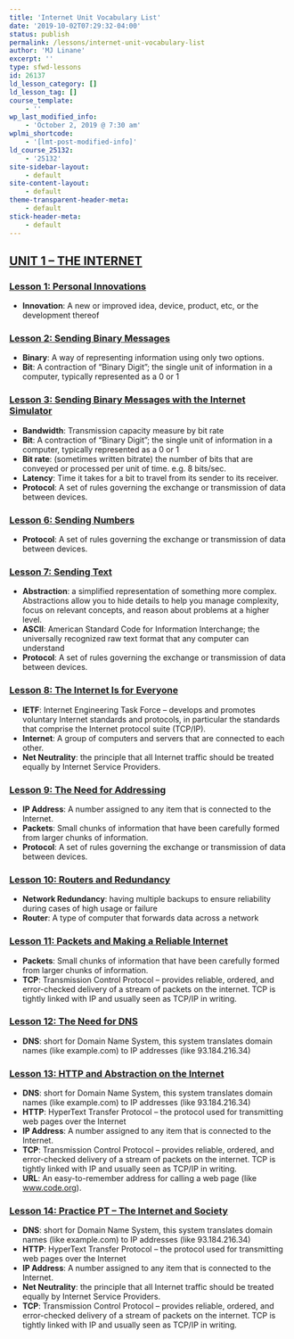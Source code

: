```yaml
---
title: 'Internet Unit Vocabulary List'
date: '2019-10-02T07:29:32-04:00'
status: publish
permalink: /lessons/internet-unit-vocabulary-list
author: 'MJ Linane'
excerpt: ''
type: sfwd-lessons
id: 26137
ld_lesson_category: []
ld_lesson_tag: []
course_template:
    - ''
wp_last_modified_info:
    - 'October 2, 2019 @ 7:30 am'
wplmi_shortcode:
    - '[lmt-post-modified-info]'
ld_course_25132:
    - '25132'
site-sidebar-layout:
    - default
site-content-layout:
    - default
theme-transparent-header-meta:
    - default
stick-header-meta:
    - default
---
```

[UNIT 1 – THE INTERNET](https://curriculum.code.org/csp-19/unit1/)
------------------------------------------------------------------

### [Lesson 1: Personal Innovations](https://curriculum.code.org/csp-19/unit1/1/)

- **Innovation**: A new or improved idea, device, product, etc, or the development thereof

### [Lesson 2: Sending Binary Messages](https://curriculum.code.org/csp-19/unit1/2/)

- **Binary**: A way of representing information using only two options.
- **Bit**: A contraction of “Binary Digit”; the single unit of information in a computer, typically represented as a 0 or 1

### [Lesson 3: Sending Binary Messages with the Internet Simulator](https://curriculum.code.org/csp-19/unit1/3/)

- **Bandwidth**: Transmission capacity measure by bit rate
- **Bit**: A contraction of “Binary Digit”; the single unit of information in a computer, typically represented as a 0 or 1
- **Bit rate**: (sometimes written bitrate) the number of bits that are conveyed or processed per unit of time. e.g. 8 bits/sec.
- **Latency**: Time it takes for a bit to travel from its sender to its receiver.
- **Protocol**: A set of rules governing the exchange or transmission of data between devices.

### [Lesson 6: Sending Numbers](https://curriculum.code.org/csp-19/unit1/6/)

- **Protocol**: A set of rules governing the exchange or transmission of data between devices.

### [Lesson 7: Sending Text](https://curriculum.code.org/csp-19/unit1/7/)

- **Abstraction**: a simplified representation of something more complex. Abstractions allow you to hide details to help you manage complexity, focus on relevant concepts, and reason about problems at a higher level.
- **ASCII**: American Standard Code for Information Interchange; the universally recognized raw text format that any computer can understand
- **Protocol**: A set of rules governing the exchange or transmission of data between devices.

### [Lesson 8: The Internet Is for Everyone](https://curriculum.code.org/csp-19/unit1/8/)

- **IETF**: Internet Engineering Task Force – develops and promotes voluntary Internet standards and protocols, in particular the standards that comprise the Internet protocol suite (TCP/IP).
- **Internet**: A group of computers and servers that are connected to each other.
- **Net Neutrality**: the principle that all Internet traffic should be treated equally by Internet Service Providers.

### [Lesson 9: The Need for Addressing](https://curriculum.code.org/csp-19/unit1/9/)

- **IP Address**: A number assigned to any item that is connected to the Internet.
- **Packets**: Small chunks of information that have been carefully formed from larger chunks of information.
- **Protocol**: A set of rules governing the exchange or transmission of data between devices.

### [Lesson 10: Routers and Redundancy](https://curriculum.code.org/csp-19/unit1/10/)

- **Network Redundancy**: having multiple backups to ensure reliability during cases of high usage or failure
- **Router**: A type of computer that forwards data across a network

### [Lesson 11: Packets and Making a Reliable Internet](https://curriculum.code.org/csp-19/unit1/11/)

- **Packets**: Small chunks of information that have been carefully formed from larger chunks of information.
- **TCP**: Transmission Control Protocol – provides reliable, ordered, and error-checked delivery of a stream of packets on the internet. TCP is tightly linked with IP and usually seen as TCP/IP in writing.

### [Lesson 12: The Need for DNS](https://curriculum.code.org/csp-19/unit1/12/)

- **DNS**: short for Domain Name System, this system translates domain names (like example.com) to IP addresses (like 93.184.216.34)

### [Lesson 13: HTTP and Abstraction on the Internet](https://curriculum.code.org/csp-19/unit1/13/)

- **DNS**: short for Domain Name System, this system translates domain names (like example.com) to IP addresses (like 93.184.216.34)
- **HTTP**: HyperText Transfer Protocol – the protocol used for transmitting web pages over the Internet
- **IP Address**: A number assigned to any item that is connected to the Internet.
- **TCP**: Transmission Control Protocol – provides reliable, ordered, and error-checked delivery of a stream of packets on the internet. TCP is tightly linked with IP and usually seen as TCP/IP in writing.
- **URL**: An easy-to-remember address for calling a web page (like www.code.org).

### [Lesson 14: Practice PT – The Internet and Society](https://curriculum.code.org/csp-19/unit1/14/)

- **DNS**: short for Domain Name System, this system translates domain names (like example.com) to IP addresses (like 93.184.216.34)
- **HTTP**: HyperText Transfer Protocol – the protocol used for transmitting web pages over the Internet
- **IP Address**: A number assigned to any item that is connected to the Internet.
- **Net Neutrality**: the principle that all Internet traffic should be treated equally by Internet Service Providers.
- **TCP**: Transmission Control Protocol – provides reliable, ordered, and error-checked delivery of a stream of packets on the internet. TCP is tightly linked with IP and usually seen as TCP/IP in writing.
